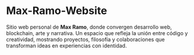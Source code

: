 # Max-Ramo-Website
Sitio web personal de **Max Ramo**, donde convergen desarrollo web, blockchain, arte y narrativa. Un espacio que refleja la unión entre código y creatividad, mostrando proyectos, filosofía y colaboraciones que transforman ideas en experiencias con identidad.

